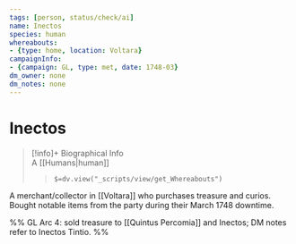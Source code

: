 ```yaml
---
tags: [person, status/check/ai]
name: Inectos
species: human
whereabouts:
- {type: home, location: Voltara}
campaignInfo:
- {campaign: GL, type: met, date: 1748-03}
dm_owner: none
dm_notes: none
---
```

# Inectos
>[!info]+ Biographical Info  
> A [[Humans|human]]  
>> `$=dv.view("_scripts/view/get_Whereabouts")`

A merchant/collector in [[Voltara]] who purchases treasure and curios. Bought notable items from the party during their March 1748 downtime.

%%
GL Arc 4: sold treasure to [[Quintus Percomia]] and Inectos; DM notes refer to Inectos Tintio.
%%
